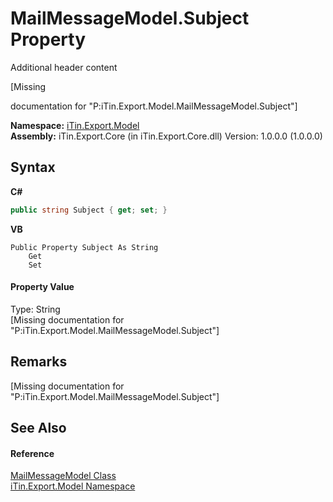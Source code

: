 # MailMessageModel.Subject Property 
Additional header content 

\[Missing <summary> documentation for "P:iTin.Export.Model.MailMessageModel.Subject"\]

**Namespace:**&nbsp;<a href="ef57ffcc-e95e-b212-5a46-9aa6f5a3511f">iTin.Export.Model</a><br />**Assembly:**&nbsp;iTin.Export.Core (in iTin.Export.Core.dll) Version: 1.0.0.0 (1.0.0.0)

## Syntax

**C#**<br />
``` C#
public string Subject { get; set; }
```

**VB**<br />
``` VB
Public Property Subject As String
	Get
	Set
```


#### Property Value
Type: String<br />\[Missing <value> documentation for "P:iTin.Export.Model.MailMessageModel.Subject"\]

## Remarks
\[Missing <remarks> documentation for "P:iTin.Export.Model.MailMessageModel.Subject"\]

## See Also


#### Reference
<a href="cadecb15-810c-f89c-f934-b20d7baf91b4">MailMessageModel Class</a><br /><a href="ef57ffcc-e95e-b212-5a46-9aa6f5a3511f">iTin.Export.Model Namespace</a><br />